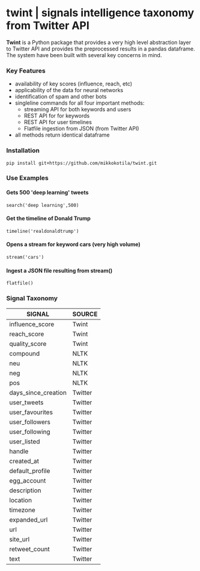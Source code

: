 # twint | signals intelligence taxonomy from Twitter API 

**Twint** is a Python package that provides a very high level abstraction layer to Twitter API and provides the preprocessed results in a pandas dataframe. The system have been built with several key concerns in mind. 

### Key Features

- availability of key scores (influence, reach, etc)
- applicability of the data for neural networks
- identification of spam and other bots
- singleline commands for all four important methods:
   - streaming API for both keywords and users
   - REST API for for keywords
   - REST API for user timelines
   - Flatfile ingestion from JSON (from Twitter API)
 - all methods return identical dataframe

### Installation 

    pip install git+https://github.com/mikkokotila/twint.git

### Use Examples

#### Gets 500 'deep learning' tweets 

    search('deep learning',500)
    
#### Get the timeline of Donald Trump
    
    timeline('realdonaldtrump')
    
#### Opens a stream for keyword cars (very high volume)

    stream('cars')
    
#### Ingest a JSON file resulting from stream()
    
    flatfile()

### Signal Taxonomy 

SIGNAL | SOURCE  
-------|---------
influence_score | Twint
reach_score | Twint
quality_score | Twint
compound | NLTK 
neu | NLTK 
neg | NLTK 
pos | NLTK 
days_since_creation | Twitter
user_tweets | Twitter 
user_favourites | Twitter | 
user_followers | Twitter
user_following | Twitter
user_listed | Twitter
handle | Twitter
created_at | Twitter
default_profile | Twitter
egg_account | Twitter
description | Twitter
location | Twitter
timezone | Twitter
expanded_url | Twitter
url | Twitter
site_url | Twitter 
retweet_count | Twitter
text | Twitter
